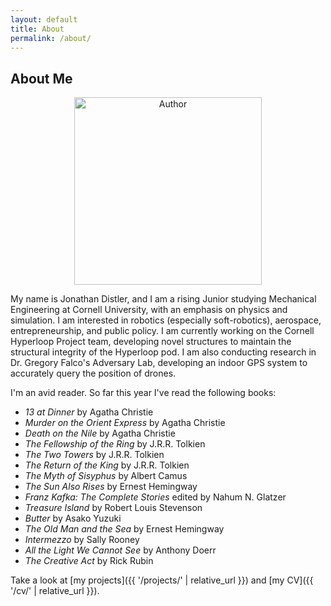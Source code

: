 ```yaml
---
layout: default
title: About
permalink: /about/
---
```


## About Me

<p align="center">
  <img src="https://github.com/user-attachments/assets/43caed04-54ca-4966-ab4f-7387bbf78df6" style="width:300px;" alt="Author">
</p>

My name is Jonathan Distler, and I am a rising Junior studying Mechanical Engineering at Cornell University, with an emphasis on physics and simulation. I am interested in robotics (especially soft-robotics), aerospace, entrepreneurship, and public policy. I am currently working on the Cornell Hyperloop Project team, developing novel structures to maintain the structural integrity of the Hyperloop pod. I am also conducting research in Dr. Gregory Falco's Adversary Lab, developing an indoor GPS system to accurately query the position of drones. 

I'm an avid reader. So far this year I've read the following books:
- *13 at Dinner* by Agatha Christie  
- *Murder on the Orient Express* by Agatha Christie  
- *Death on the Nile* by Agatha Christie  
- *The Fellowship of the Ring* by J.R.R. Tolkien  
- *The Two Towers* by J.R.R. Tolkien  
- *The Return of the King* by J.R.R. Tolkien  
- *The Myth of Sisyphus* by Albert Camus  
- *The Sun Also Rises* by Ernest Hemingway  
- *Franz Kafka: The Complete Stories* edited by Nahum N. Glatzer  
- *Treasure Island* by Robert Louis Stevenson
- *Butter* by Asako Yuzuki
- *The Old Man and the Sea* by Ernest Hemingway  
- *Intermezzo* by Sally Rooney
- *All the Light We Cannot See* by Anthony Doerr
- *The Creative Act* by Rick Rubin  

Take a look at [my projects]({{ '/projects/' | relative_url }}) and [my CV]({{ '/cv/' | relative_url }}). 

